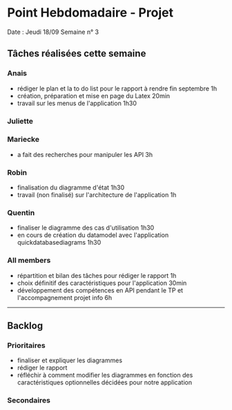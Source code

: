 # Point Hebdomadaire - Projet

Date : Jeudi 18/09
Semaine n° 3

## Tâches réalisées cette semaine

### Anais
- rédiger le plan et la to do list pour le rapport à rendre fin septembre 1h
- création, préparation et mise en page du Latex 20min 
- travail sur les menus de l'application 1h30

### Juliette



### Mariecke
- a fait des recherches pour manipuler les API 3h 


### Robin
- finalisation du diagramme d'état 1h30
- travail (non finalisé) sur l'architecture de l'application 1h

### Quentin
- finaliser le diagramme des cas d'utilisation 1h30
- en cours de création du datamodel avec l'application quickdatabasediagrams 1h30

### All members 
- répartition et bilan des tâches pour rédiger le rapport 1h 
- choix définitif des caractéristiques pour l'application 30min 
- développement des compétences en API pendant le TP et l'accompagnement projet info 6h 

---

## Backlog

### Prioritaires

- finaliser et expliquer les diagrammes
- rédiger le rapport 
- réfléchir à comment modifier les diagrammes en fonction des caractéristiques optionnelles décidées pour notre application 


### Secondaires

  
